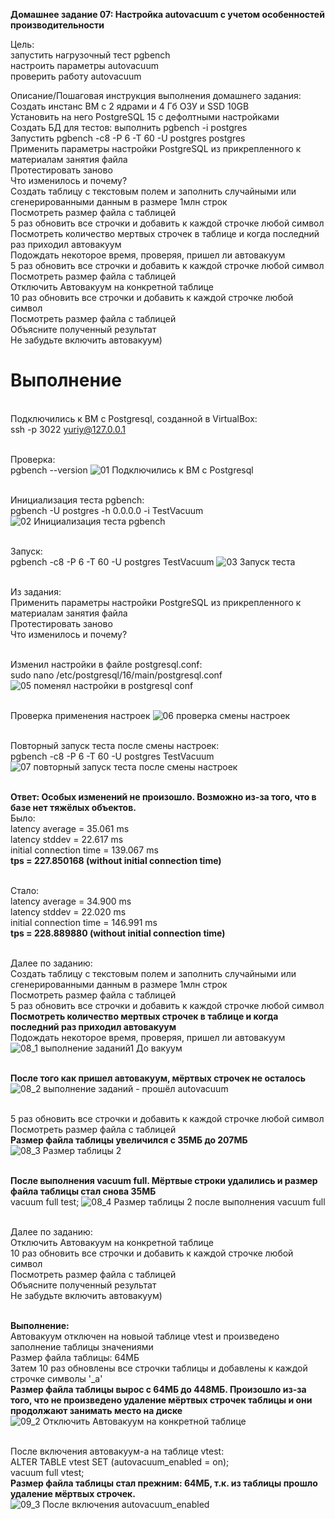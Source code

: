 <b>Домашнее задание 07: Настройка autovacuum с учетом особенностей производительности</b>

Цель:
<br>запустить нагрузочный тест pgbench
<br>настроить параметры autovacuum
<br>проверить работу autovacuum

Описание/Пошаговая инструкция выполнения домашнего задания:
<br>Создать инстанс ВМ с 2 ядрами и 4 Гб ОЗУ и SSD 10GB
<br>Установить на него PostgreSQL 15 с дефолтными настройками
<br>Создать БД для тестов: выполнить pgbench -i postgres
<br>Запустить pgbench -c8 -P 6 -T 60 -U postgres postgres
<br>Применить параметры настройки PostgreSQL из прикрепленного к материалам занятия файла
<br>Протестировать заново
<br>Что изменилось и почему?
<br>Создать таблицу с текстовым полем и заполнить случайными или сгенерированными данным в размере 1млн строк
<br>Посмотреть размер файла с таблицей
<br>5 раз обновить все строчки и добавить к каждой строчке любой символ
<br>Посмотреть количество мертвых строчек в таблице и когда последний раз приходил автовакуум
<br>Подождать некоторое время, проверяя, пришел ли автовакуум
<br>5 раз обновить все строчки и добавить к каждой строчке любой символ
<br>Посмотреть размер файла с таблицей
<br>Отключить Автовакуум на конкретной таблице
<br>10 раз обновить все строчки и добавить к каждой строчке любой символ
<br>Посмотреть размер файла с таблицей
<br>Объясните полученный результат
<br>Не забудьте включить автовакуум)


# Выполнение
<br>Подключились к ВМ с Postgresql, созданной в VirtualBox:
<br>ssh -p 3022 yuriy@127.0.0.1

<br>Проверка:
<br>pgbench --version
![01 Подключились к ВМ с Postgresql](https://github.com/user-attachments/assets/78a65f21-b998-4094-9f0a-a55eccff42e6)


<br>Инициализация теста pgbench:
<br>pgbench -U postgres -h 0.0.0.0 -i TestVacuum
![02 Инициализация теста pgbench](https://github.com/user-attachments/assets/00a49700-7636-42fe-842d-f137edd7e4c8)


<br>Запуск:
<br>pgbench -c8 -P 6 -T 60 -U postgres TestVacuum
![03 Запуск теста](https://github.com/user-attachments/assets/483f3967-de4a-49ad-a2ff-bb526a958110)

<br>Из задания:
<br>Применить параметры настройки PostgreSQL из прикрепленного к материалам занятия файла
<br>Протестировать заново
<br>Что изменилось и почему?

<br>Изменил настройки в файле postgresql.conf:
<br>sudo nano /etc/postgresql/16/main/postgresql.conf
![05 поменял настройки в postgresql conf](https://github.com/user-attachments/assets/dae66668-5a1f-4c35-9d4a-a703eb2f685d)

<br>Проверка применения настроек
![06 проверка смены настроек](https://github.com/user-attachments/assets/16dacea2-f07e-45de-bc3e-e646db61a987)


<br>Повторный запуск теста после смены настроек:
<br>pgbench -c8 -P 6 -T 60 -U postgres TestVacuum
![07 повторный запуск теста после смены настроек](https://github.com/user-attachments/assets/33f71dfa-72b0-4dc2-a813-d5d16a723511)

<br><b>Ответ: Особых изменений не произошло. Возможно из-за того, что в базе нет тяжёлых объектов.</b>
<br>Было:
<br>latency average = 35.061 ms
<br>latency stddev = 22.617 ms
<br>initial connection time = 139.067 ms
<br><b>tps = 227.850168 (without initial connection time)</b>

<br>Стало:
<br>latency average = 34.900 ms
<br>latency stddev = 22.020 ms
<br>initial connection time = 146.991 ms
<br><b>tps = 228.889880 (without initial connection time)</b>

<br>Далее по заданию:
<br>Создать таблицу с текстовым полем и заполнить случайными или сгенерированными данным в размере 1млн строк
<br>Посмотреть размер файла с таблицей
<br>5 раз обновить все строчки и добавить к каждой строчке любой символ
<br><b>Посмотреть количество мертвых строчек в таблице и когда последний раз приходил автовакуум</b>
<br>Подождать некоторое время, проверяя, пришел ли автовакуум
![08_1 выполнение заданий1 До вакуум](https://github.com/user-attachments/assets/cab645ac-40cc-4fc1-b782-5cba04a29e22)

<br><b>После того как пришел автовакуум, мёртвых строчек не осталось</b>
![08_2 выполнение заданий - прошёл autovacuum](https://github.com/user-attachments/assets/a19469fa-fe38-40a4-a8d5-cafa2338ce4d)


<br>5 раз обновить все строчки и добавить к каждой строчке любой символ
<br>Посмотреть размер файла с таблицей
<br><b>Размер файла таблицы увеличился с 35МБ до 207МБ</b>
![08_3 Размер таблицы 2](https://github.com/user-attachments/assets/e2a9e9df-3c9a-4914-8e01-dad23fbfdb87)

<br><b>После выполнения vacuum full. Мёртвые строки удалились и размер файла таблицы стал снова 35МБ</b>
<br>vacuum full test;
![08_4 Размер таблицы 2 после выполнения vacuum full](https://github.com/user-attachments/assets/aeb5118c-dcad-41c3-8828-2ceb094d3db7)


<br>Далее по заданию:
<br>Отключить Автовакуум на конкретной таблице
<br>10 раз обновить все строчки и добавить к каждой строчке любой символ
<br>Посмотреть размер файла с таблицей
<br>Объясните полученный результат
<br>Не забудьте включить автовакуум)

<br><b>Выполнение:</b>
<br>Автовакуум отключен на новыой таблице vtest и произведено заполнение таблицы значениями
<br>Размер файла таблицы: 64МБ
<br>Затем 10 раз обновлены все строчки таблицы и добавлены к каждой строчке символы '_a'
<br><b>Размер файла таблицы вырос с 64МБ до 448МБ. Произошло из-за того, что не произведено удаление мёртвых строчек таблицы и они продолжают занимать место на диске</b>
![09_2 Отключить Автовакуум на конкретной таблице](https://github.com/user-attachments/assets/c6888b5e-b905-4c87-8f9b-9b788b4526ae)


<br>После включения автовакуум-а на таблице vtest:
<br>ALTER TABLE vtest SET (autovacuum_enabled = on);
<br>vacuum full vtest;
<br><b>Размер файла таблицы стал прежним: 64МБ, т.к. из таблицы прошло удаление мёртвых строчек.</b>
![09_3 После включения autovacuum_enabled](https://github.com/user-attachments/assets/f086ca90-10bb-40e4-b50f-5abeeb1e86aa)


